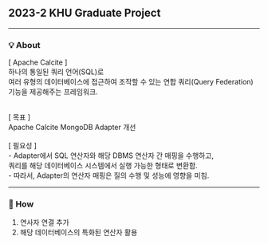 ## 2023-2 KHU Graduate Project

---

### 💡 About
[ Apache Calcite ] <br>
 하나의 통일된 쿼리 언어(SQL)로 <br>
여러 유형의 데이터베이스에 접근하여 조작할 수 있는 연합 쿼리(Query Federation) 기능을 제공해주는 프레임워크.


<br>
[ 목표 ] <br>
Apache Calcite MongoDB Adapter 개선 <br>

<br>
[ 필요성 ] <br>
- Adapter에서 SQL 연산자와 해당 DBMS 연산자 간 매핑을 수행하고, <br>
쿼리를 해당 데이터베이스 시스템에서 실행 가능한 형태로 변환함. <br>
- 따라서, Adapter의 연산자 매핑은 질의 수행 및 성능에 영향을 미침.

---
### 🔧 How
1. 연사자 연결 추가 
2. 해당 데이터베이스의 특화된 연산자 활용
